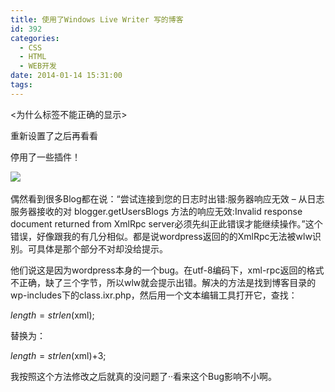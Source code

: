 ```yaml
---
title: 使用了Windows Live Writer 写的博客
id: 392
categories:
  - CSS
  - HTML
  - WEB开发
date: 2014-01-14 15:31:00
tags:
---
```


&lt;为什么标签不能正确的显示&gt;

重新设置了之后再看看

停用了一些插件！

![](http://clamis.net/wp-content/uploads/2010/10/wlw_wrong_thumb.png)​

偶然看到很多Blog都在说：&ldquo;尝试连接到您的日志时出错:服务器响应无效 &ndash; 从日志服务器接收的对 blogger.getUsersBlogs 方法的响应无效:Invalid response document returned from XmlRpc server必须先纠正此错误才能继续操作。&rdquo;这个错误，好像跟我的有几分相似。都是说wordpress返回的的XmlRpc无法被wlw识别。可具体是那个部分不对却没给提示。

他们说这是因为wordpress本身的一个bug。在utf-8编码下，xml-rpc返回的格式不正确，缺了三个字节，所以wlw就会提示出错。解决的方法是找到博客目录的wp-includes下的class.ixr.php，然后用一个文本编辑工具打开它，查找：

$length = strlen($xml);

替换为：

$length = strlen($xml)+3;

我按照这个方法修改之后就真的没问题了&middot;&middot;看来这个Bug影响不小啊。